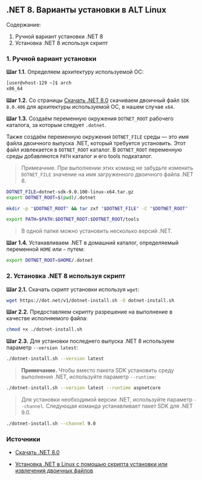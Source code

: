 ## .NET 8. Варианты установки в ALT Linux

Содержание:
1. Ручной вариант установки .NET 8
2. Установка .NET 8 используя скрипт

### 1. Ручной вариант установки
__Шаг 1.1.__ Определяем архитектуру используемой ОС:
```bash
[user@vhost-129 ~]$ arch
x86_64
```

__Шаг 1.2.__ Со страницы [Скачать .NET 8.0](https://dotnet.microsoft.com/ru-ru/download/dotnet/8.0) скачиваем двоичный файл `SDK 8.0.406` для архитектуры используемой ОС, в нашем случае `x64`.

__Шаг 1.3.__ Создаём переменную окружения `DOTNET_ROOT` рабочего каталога, за которым следует `.dotnet`.

Также создаём переменную окружения `DOTNET_FILE` среды — это имя файла двоичного выпуска .NET, который требуется установить. Этот файл извлекается в `DOTNET_ROOT` каталог. В `DOTNET_ROOT` переменную среды добавляются `PATH` каталог и его tools подкаталог.

> Примеачние. При выполнении этих команд не забудьте изменить `DOTNET_FILE` значение на имя загруженного двоичного файла .NET 8.

```bash
DOTNET_FILE=dotnet-sdk-9.0.100-linux-x64.tar.gz
export DOTNET_ROOT=$(pwd)/.dotnet

mkdir -p "$DOTNET_ROOT" && tar zxf "$DOTNET_FILE" -C "$DOTNET_ROOT"

export PATH=$PATH:$DOTNET_ROOT:$DOTNET_ROOT/tools
```

> В одной папке можно установить несколько версий .NET.

__Шаг 1.4.__ Устанавливаем .NET в домашний каталог, определяемый переменной `HOME` или `~` путем:
```bash
export DOTNET_ROOT=$HOME/.dotnet
```

### 2. Установка .NET 8 используя скрипт

__Шаг 2.1.__ Скачать скрипт установки используя `wget`:
```bash
wget https://dot.net/v1/dotnet-install.sh -O dotnet-install.sh
```

__Шаг 2.2.__ Предоставляем скрипту разрешение на выполнение в качестве исполняемого файла:
```bash
chmod +x ./dotnet-install.sh
```

__Шаг 2.3.__ Для установки последнего выпуска .NET 8 используем параметр `--version latest`:
```bash
./dotnet-install.sh --version latest
```


> __Примечание.__ Чтобы вместо пакета SDK установить среду выполнения .NET, используйте параметр `--runtime`:
```bash
./dotnet-install.sh --version latest --runtime aspnetcore
```

> Для установки необходимой версии .NET, используйте параметр `--channel`. Следующая команда устанавливает пакет SDK для .NET 9.0.
```bash
./dotnet-install.sh --channel 9.0
```

### Источники
- [Скачать .NET 8.0](https://dotnet.microsoft.com/ru-ru/download/dotnet/8.0)

- [Установка .NET в Linux с помощью скрипта установки или извлечения двоичных файлов](https://learn.microsoft.com/ru-ru/dotnet/core/install/linux-scripted-manual)